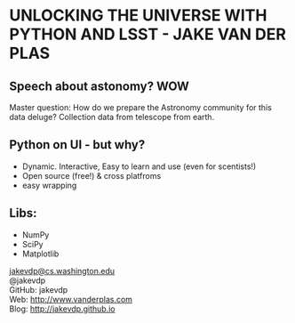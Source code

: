 UNLOCKING THE UNIVERSE WITH PYTHON AND LSST - JAKE VAN DER PLAS
===============================================================

Speech about astonomy? WOW
--------------------------

Master question: How do we prepare the Astronomy community for this data deluge?
Collection data from telescope from earth.

Python on UI - but why? 
-----------------------

* Dynamic. Interactive, Easy to learn and use
(even for scentists!)
* Open source (free!) & cross platfroms
* easy wrapping

Libs:
-----

- NumPy
- SciPy
- Matplotlib

jakevdp@cs.washington.edu<br />
@jakevdp<br />
GitHub: jakevdp<br />
Web: http://www.vanderplas.com <br />
Blog: http://jakevdp.github.io

